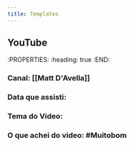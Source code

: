 ```yaml
---
title: Templates
---
```


## YouTube
:PROPERTIES:
:heading: true
:END:
### **Canal:** [[Matt D'Avella]]
### **Data que assisti:**
### **Tema do Vídeo:**
### **O que achei do video:** #Muitobom
